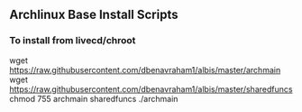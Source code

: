 ## Archlinux Base Install Scripts

### To install from livecd/chroot

wget https://raw.githubusercontent.com/dbenavraham1/albis/master/archmain
wget https://raw.githubusercontent.com/dbenavraham1/albis/master/sharedfuncs
chmod 755 archmain sharedfuncs
./archmain
